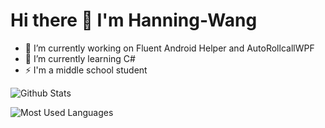 # Hi there 👋 I'm Hanning-Wang

- 🔭 I’m currently working on Fluent Android Helper and AutoRollcallWPF
- 🌱 I’m currently learning C#
- ⚡ I'm a middle school student

![Github Stats](https://github-readme-stats.vercel.app/api?username=hanning-wang&show_icons=true&theme=gruvbox&count_private=true)

![Most Used Languages](https://github-readme-stats.vercel.app/api/top-langs/?username=hanning-wang&theme=gruvbox)


